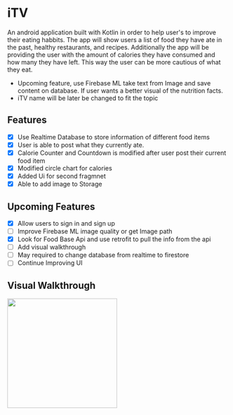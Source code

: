 # iTV
An android application built with Kotlin in order to help user's to improve their eating habbits. 
The app will show users a list of food they have ate in the past, healthy restaurants, and recipes. 
Additionally the app  will be providing the user with the amount of calories they have consumed and how many they
have left. This way the user can be more cautious of what they eat.

- Upcoming feature, use Firebase ML take text from Image and save content on database. If user wants a better visual of the nutrition facts.
- iTV name will be later be changed to fit the topic

## Features
  - [x] Use Realtime Database to store information of different food items
  - [x] User is able to post what they currently ate.
  - [x] Calorie Counter and Countdown is modified after user post their current food item
  - [x] Modified circle chart for calories
  - [x] Added Ui for second fragmnet
  - [x] Able to add image to Storage
  
 ## Upcoming Features 
  - [x] Allow users to sign in and sign up
  - [ ] Improve Firebase ML image quality or get Image path
  - [x] Look for Food Base Api and use retrofit to pull the info from the api
  - [ ] Add visual walkthrough
  - [ ] May required to change database from realtime to firestore
  - [ ] Continue Improving UI
  
## Visual Walkthrough
<img src="https://github.com/EChilin5/iTV/blob/master/ITV_v1.gif" width=250><br>

        
 
